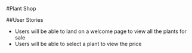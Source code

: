 #Plant Shop

##User Stories
- Users will be able to land on a welcome page to view all the plants for sale
- Users will be able to select a plant to view the price